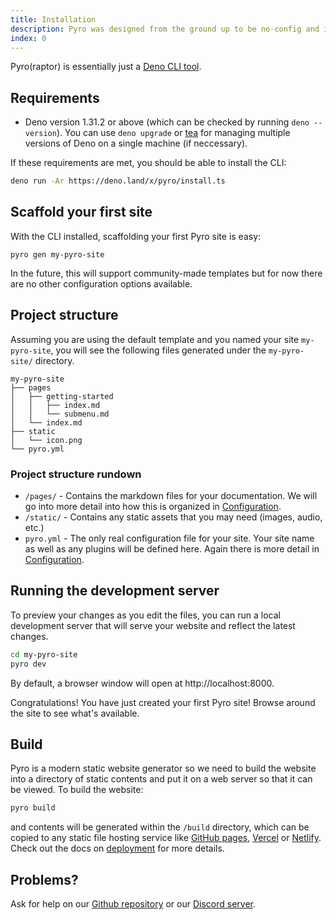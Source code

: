 ```yaml
---
title: Installation
description: Pyro was designed from the ground up to be no-config and incredibly fast.
index: 0
---
```


Pyro(raptor) is essentially just a [Deno CLI tool](https://deno.land).

## Requirements

- Deno version 1.31.2 or above (which can be checked by running
  `deno --version`). You can use `deno upgrade` or [tea](https://tea.xyz) for
  managing multiple versions of Deno on a single machine (if neccessary).

If these requirements are met, you should be able to install the CLI:

```bash
deno run -Ar https://deno.land/x/pyro/install.ts
```

## Scaffold your first site

With the CLI installed, scaffolding your first Pyro site is easy:

```
pyro gen my-pyro-site
```

In the future, this will support community-made templates but for now there are
no other configuration options available.

## Project structure

Assuming you are using the default template and you named your site
`my-pyro-site`, you will see the following files generated under the
`my-pyro-site/` directory.

```
my-pyro-site
├── pages
│   ├── getting-started
│   │   ├── index.md
│   │   └── submenu.md
│   └── index.md
├── static
│   └── icon.png
└── pyro.yml
```

### Project structure rundown

- `/pages/` - Contains the markdown files for your documentation. We will go
  into more detail into how this is organized in
  [Configuration](/getting-started/configuration).
- `/static/` - Contains any static assets that you may need (images, audio,
  etc.)
- `pyro.yml` - The only real configuration file for your site. Your site name as
  well as any plugins will be defined here. Again there is more detail in
  [Configuration](/getting-started/configuration).

## Running the development server

To preview your changes as you edit the files, you can run a local development
server that will serve your website and reflect the latest changes.

```bash
cd my-pyro-site
pyro dev
```

By default, a browser window will open at http://localhost:8000.

Congratulations! You have just created your first Pyro site! Browse around the
site to see what's available.

## Build

Pyro is a modern static website generator so we need to build the website into a
directory of static contents and put it on a web server so that it can be
viewed. To build the website:

```bash
pyro build
```

and contents will be generated within the `/build` directory, which can be
copied to any static file hosting service like
[GitHub pages](https://pages.github.com/), [Vercel](https://vercel.com/) or
[Netlify](https://www.netlify.com/). Check out the docs on
[deployment](/guides/deployment) for more details.

## Problems?​

Ask for help on our
[Github repository](https://github.com/lino-levan/pyro/issues/new) or our
[Discord server](https://discord.gg/XJMMSSC4Fj).
